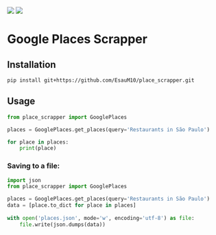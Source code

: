 ![](https://img.shields.io/badge/python-3.9+-blue.svg)
![](https://img.shields.io/badge/selenium-4.8+-silver.svg)
# Google Places Scrapper

## Installation
```
pip install git+https://github.com/EsauM10/place_scrapper.git
```

## Usage
```python
from place_scrapper import GooglePlaces

places = GooglePlaces.get_places(query='Restaurants in São Paulo')

for place in places:
    print(place)
```
### Saving to a file:
```python
import json
from place_scrapper import GooglePlaces

places = GooglePlaces.get_places(query='Restaurants in São Paulo')
data = [place.to_dict for place in places]
    
with open('places.json', mode='w', encoding='utf-8') as file:
    file.write(json.dumps(data))
```


